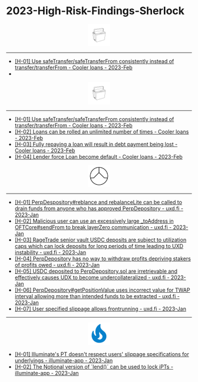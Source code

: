 # 2023-High-Risk-Findings-Sherlock
<p align="center">
                                <a href="https://ag0.gitbook.io/cooler-loans/" target="_blank" rel="noreferrer"><img src="https://raw.githubusercontent.com/as16x/2023-Midium-Risk-Findings-Sherlock/main/Sherlock/01UO5m5.jpeg?raw=true" width="60" height="60" alt="Javascript" /></a></p>    
                                
---
* [[H-01] Use safeTransfer/safeTransferFrom consistently instead of transfer/transferFrom - Cooler loans - 2023-Feb](https://github.com/sherlock-audit/2023-01-cooler-judging/issues/335)
*
<p align="center">
                                <a href="https://ag0.gitbook.io/cooler-loans/" target="_blank" rel="noreferrer"><img src="https://raw.githubusercontent.com/as16x/2023-Midium-Risk-Findings-Sherlock/main/Sherlock/01UO5m5.jpeg?raw=true" width="60" height="60" alt="Javascript" /></a></p>    
                                
---
* [[H-01] Use safeTransfer/safeTransferFrom consistently instead of transfer/transferFrom - Cooler loans - 2023-Feb](https://github.com/sherlock-audit/2023-01-cooler-judging/issues/335)
* [[H-02] Loans can be rolled an unlimited number of times - Cooler loans - 2023-Feb](https://github.com/sherlock-audit/2023-01-cooler-judging/issues/215)
* [[H-03] Fully repaying a loan will result in debt payment being lost - Cooler loans - 2023-Feb](https://github.com/sherlock-audit/2023-01-cooler-judging/issues/33)
* [[H-04] Lender force Loan become default - Cooler loans - 2023-Feb](https://github.com/sherlock-audit/2023-01-cooler-judging/issues/23)

<p align="center">
                                <a href="https://uxd.fi" target="_blank" rel="noreferrer"><img src="https://github.com/as16x/2023-Midium-Risk-Findings-Sherlock/blob/main/Sherlock/UXD%20Protocol.jpg?raw=true" width="60" height="60" alt="Javascript" /></a></p>    
                                
---

* [[H-01] PerpDespository#reblance and rebalanceLite can be called to drain funds from anyone who has approved PerpDepository - uxd.fi - 2023-Jan](https://github.com/sherlock-audit/2023-01-uxd-judging/issues/228)
* [[H-02] Malicious user can use an excessively large _toAddress in OFTCore#sendFrom to break layerZero communication - uxd.fi - 2023-Jan](https://github.com/sherlock-audit/2023-01-uxd-judging/issues/270)
* [[H-03] RageTrade senior vault USDC deposits are subject to utilization caps which can lock deposits for long periods of time leading to UXD instability - uxd.fi - 2023-Jan](https://github.com/sherlock-audit/2023-01-uxd-judging/issues/253)
* [[H-04] PerpDepository has no way to withdraw profits depriving stakers of profits owed - uxd.fi - 2023-Jan](https://github.com/sherlock-audit/2023-01-uxd-judging/issues/251)
* [[H-05] USDC deposited to PerpDepository.sol are irretrievable and effectively causes UDX to become undercollateralized - uxd.fi - 2023-Jan](https://github.com/sherlock-audit/2023-01-uxd-judging/issues/250)
* [[H-06] PerpDepository#getPositionValue uses incorrect value for TWAP interval allowing more than intended funds to be extracted - uxd.fi - 2023-Jan](https://github.com/sherlock-audit/2023-01-uxd-judging/issues/249)
* [[H-07] User specified slippage allows frontrunning - uxd.fi - 2023-Jan](https://github.com/sherlock-audit/2023-01-uxd-judging/issues/192)
---
<p align="center">
                                <a href="https://illuminate-app.vercel.app/" target="_blank" rel="noreferrer"><img src="https://raw.githubusercontent.com/as16x/2023-Midium-Risk-Findings-Sherlock/main/Sherlock/Illuminate.png" width="60" height="60" alt="Javascript" /></a></p>    
                                
* [[H-01] Illuminate's PT doesn't respect users' slippage specifications for underlyings - illuminate-app - 2023-Jan](https://github.com/sherlock-audit/2023-01-illuminate-judging/issues/16)
* [[H-02] The Notional version of ´lend()´ can be used to lock iPTs - illuminate-app - 2023-Jan](https://github.com/sherlock-audit/2023-01-illuminate-judging/issues/15)
